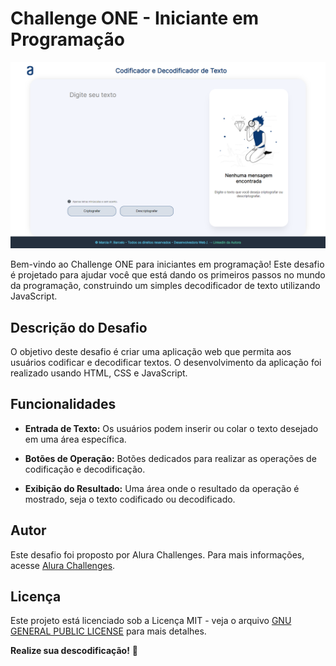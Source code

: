 # Challenge ONE - Iniciante em Programação

![Codificador e Descodificador de texto](img/codificador-descodificador.png)


Bem-vindo ao Challenge ONE para iniciantes em programação! Este desafio é projetado para ajudar você que está dando os primeiros passos no mundo da programação, construindo um simples decodificador de texto utilizando JavaScript.

## Descrição do Desafio

O objetivo deste desafio é criar uma aplicação web que permita aos usuários codificar e decodificar textos. O desenvolvimento da aplicação foi realizado usando HTML, CSS e JavaScript.

## Funcionalidades

- **Entrada de Texto:** Os usuários podem inserir ou colar o texto desejado em uma área específica.
  
- **Botões de Operação:** Botões dedicados para realizar as operações de codificação e decodificação.

- **Exibição do Resultado:** Uma área onde o resultado da operação é mostrado, seja o texto codificado ou decodificado.


## Autor

Este desafio foi proposto por Alura Challenges. Para mais informações, acesse [Alura Challenges](https://www.alura.com.br/challenges/challenge-one-logica/sprint01-construa-decodificador-texto-com-javascript).

## Licença

Este projeto está licenciado sob a Licença MIT - veja o arquivo [ GNU GENERAL PUBLIC LICENSE](GNU.md) para mais detalhes.

**Realize sua descodificação!** 🚀